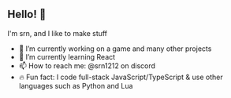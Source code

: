 ## Hello! 👋
I'm srn, and I like to make stuff
- 🔭 I’m currently working on a game and many other projects
- 🌱 I’m currently learning React
- 📫 How to reach me: @srn1212 on discord
- 🔥 Fun fact: I code full-stack JavaScript/TypeScript & use other languages such as Python and Lua
